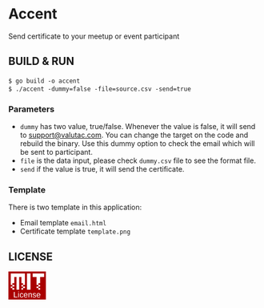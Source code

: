 # Accent

Send certificate to your meetup or event participant

## BUILD & RUN

```
$ go build -o accent
$ ./accent -dummy=false -file=source.csv -send=true
```

### Parameters


- `dummy` has two value, true/false. Whenever the value is false, it will send to support@valutac.com. You can change the target on the code and rebuild the binary. Use this dummy option to check the email which will be sent to participant.
- `file` is the data input, please check `dummy.csv` file to see the format file.
- `send` if the value is true, it will send the certificate.


### Template

There is two template in this application:

- Email template `email.html`
- Certificate template `template.png`

## LICENSE

<a href="LICENSE">
<img src="mit.png" width="75"></img>
</a>
